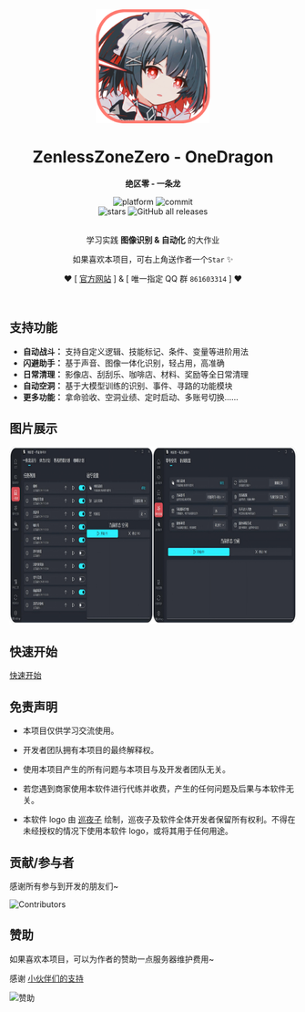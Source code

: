 <!-- markdownlint-restore -->
<div align="center">

<img src="./image/ellen.png" width="200">

# ZenlessZoneZero - OneDragon

**绝区零 - 一条龙**

<div>
    <img alt="platform" src="https://img.shields.io/badge/platform-Windows-blueviolet">
    <img alt="commit" src="https://img.shields.io/github/commit-activity/m/DoctorReid/ZenlessZoneZero-OneDragon?color=blue">
</div>
<div>
    <img alt="stars" src="https://img.shields.io/github/stars/DoctorReid/ZenlessZoneZero-OneDragon?style=social">
    <img alt="GitHub all releases" src="https://img.shields.io/github/downloads/DoctorReid/ZenlessZoneZero-OneDragon/total?style=social">
</div>
<br>

学习实践 __图像识别 & 自动化__ 的大作业

如果喜欢本项目，可右上角送作者一个`Star` ✨

❤ [ [官方网站](https://one-dragon.org/zzz/zh/home.html) ] & [ 唯一指定 QQ 群 `861603314` ] ❤

</div>
</br>
<!-- markdownlint-restore -->

## 支持功能

- **自动战斗：** 支持自定义逻辑、技能标记、条件、变量等进阶用法
- **闪避助手：** 基于声音、图像一体化识别，轻占用，高准确
- **日常清理：** 影像店、刮刮乐、咖啡店、材料、奖励等全日常清理
- **自动空洞：** 基于大模型训练的识别、事件、寻路的功能模块
- **更多功能：** 拿命验收、空洞业绩、定时启动、多账号切换……

## 图片展示

<img alt="App" src="./image/app.png" width="852" height="312" />

## 快速开始

[快速开始](https://one-dragon.org/zzz/zh/quickstart.html)

## 免责声明

- 本项目仅供学习交流使用。

- 开发者团队拥有本项目的最终解释权。

- 使用本项目产生的所有问题与本项目与及开发者团队无关。

- 若您遇到商家使用本软件进行代练并收费，产生的任何问题及后果与本软件无关。

- 本软件 logo 由 [巡夜子](https://github.com/yokuminto) 绘制，巡夜子及软件全体开发者保留所有权利。不得在未经授权的情况下使用本软件 logo，或将其用于任何用途。

## 贡献/参与者

感谢所有参与到开发的朋友们~

![Contributors](https://contrib.rocks/image?repo=DoctorReid/ZenlessZoneZero-OneDragon)

## 赞助

如果喜欢本项目，可以为作者的赞助一点服务器维护费用~

感谢 [小伙伴们的支持](https://github.com/DoctorReid/OneDragon-Thanks)

<img alt="赞助" src="./image/sponsor.png" width="512" height="256" />
